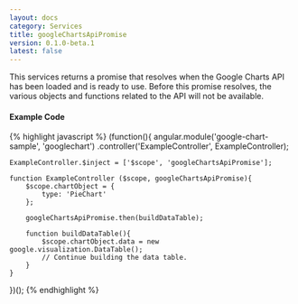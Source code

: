 ```yaml
---
layout: docs
category: Services
title: googleChartsApiPromise
version: 0.1.0-beta.1
latest: false
---
```


This services returns a promise that resolves when the Google Charts API has
been loaded and is ready to use. Before this promise resolves, the various
objects and functions related to the API will not be available.

#### Example Code
{% highlight javascript %}
(function(){
    angular.module('google-chart-sample', 'googlechart')
        .controller('ExampleController', ExampleController);

    ExampleController.$inject = ['$scope', 'googleChartsApiPromise'];

    function ExampleController ($scope, googleChartsApiPromise){
        $scope.chartObject = {
            type: 'PieChart'
        };

        googleChartsApiPromise.then(buildDataTable);

        function buildDataTable(){
            $scope.chartObject.data = new google.visualization.DataTable();
            // Continue building the data table.
        }
    }
})();
{% endhighlight %}
